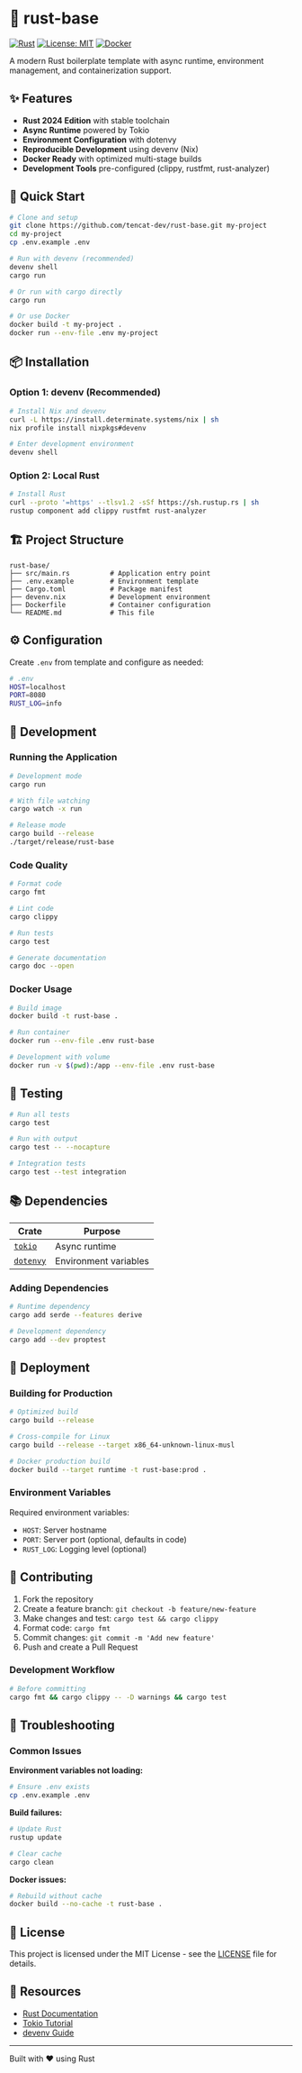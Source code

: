 # 🦀 rust-base

[![Rust](https://img.shields.io/badge/rust-1.90.0-orange.svg)](https://www.rust-lang.org/)
[![License: MIT](https://img.shields.io/badge/License-MIT-yellow.svg)](LICENSE)
[![Docker](https://img.shields.io/badge/docker-ready-blue.svg)](Dockerfile)

A modern Rust boilerplate template with async runtime, environment management, and containerization support.

## ✨ Features

- **Rust 2024 Edition** with stable toolchain
- **Async Runtime** powered by Tokio
- **Environment Configuration** with dotenvy
- **Reproducible Development** using devenv (Nix)
- **Docker Ready** with optimized multi-stage builds
- **Development Tools** pre-configured (clippy, rustfmt, rust-analyzer)

## 🚀 Quick Start

```bash
# Clone and setup
git clone https://github.com/tencat-dev/rust-base.git my-project
cd my-project
cp .env.example .env

# Run with devenv (recommended)
devenv shell
cargo run

# Or run with cargo directly
cargo run

# Or use Docker
docker build -t my-project .
docker run --env-file .env my-project
```

## 📦 Installation

### Option 1: devenv (Recommended)

```bash
# Install Nix and devenv
curl -L https://install.determinate.systems/nix | sh
nix profile install nixpkgs#devenv

# Enter development environment
devenv shell
```

### Option 2: Local Rust

```bash
# Install Rust
curl --proto '=https' --tlsv1.2 -sSf https://sh.rustup.rs | sh
rustup component add clippy rustfmt rust-analyzer
```

## 🏗️ Project Structure

```
rust-base/
├── src/main.rs          # Application entry point
├── .env.example         # Environment template
├── Cargo.toml           # Package manifest
├── devenv.nix           # Development environment
├── Dockerfile           # Container configuration
└── README.md            # This file
```

## ⚙️ Configuration

Create `.env` from template and configure as needed:

```bash
# .env
HOST=localhost
PORT=8080
RUST_LOG=info
```

## 🔨 Development

### Running the Application

```bash
# Development mode
cargo run

# With file watching
cargo watch -x run

# Release mode
cargo build --release
./target/release/rust-base
```

### Code Quality

```bash
# Format code
cargo fmt

# Lint code
cargo clippy

# Run tests
cargo test

# Generate documentation
cargo doc --open
```

### Docker Usage

```bash
# Build image
docker build -t rust-base .

# Run container
docker run --env-file .env rust-base

# Development with volume
docker run -v $(pwd):/app --env-file .env rust-base
```

## 🧪 Testing

```bash
# Run all tests
cargo test

# Run with output
cargo test -- --nocapture

# Integration tests
cargo test --test integration
```

## 📚 Dependencies

| Crate                                         | Purpose               |
| --------------------------------------------- | --------------------- |
| [`tokio`](https://tokio.rs/)                  | Async runtime         |
| [`dotenvy`](https://crates.io/crates/dotenvy) | Environment variables |

### Adding Dependencies

```bash
# Runtime dependency
cargo add serde --features derive

# Development dependency
cargo add --dev proptest
```

## 🚀 Deployment

### Building for Production

```bash
# Optimized build
cargo build --release

# Cross-compile for Linux
cargo build --release --target x86_64-unknown-linux-musl

# Docker production build
docker build --target runtime -t rust-base:prod .
```

### Environment Variables

Required environment variables:

- `HOST`: Server hostname
- `PORT`: Server port (optional, defaults in code)
- `RUST_LOG`: Logging level (optional)

## 🤝 Contributing

1. Fork the repository
2. Create a feature branch: `git checkout -b feature/new-feature`
3. Make changes and test: `cargo test && cargo clippy`
4. Format code: `cargo fmt`
5. Commit changes: `git commit -m 'Add new feature'`
6. Push and create a Pull Request

### Development Workflow

```bash
# Before committing
cargo fmt && cargo clippy -- -D warnings && cargo test
```

## 🔧 Troubleshooting

### Common Issues

**Environment variables not loading:**

```bash
# Ensure .env exists
cp .env.example .env
```

**Build failures:**

```bash
# Update Rust
rustup update

# Clear cache
cargo clean
```

**Docker issues:**

```bash
# Rebuild without cache
docker build --no-cache -t rust-base .
```

## 📄 License

This project is licensed under the MIT License - see the [LICENSE](LICENSE) file for details.

## 🔗 Resources

- [Rust Documentation](https://doc.rust-lang.org/)
- [Tokio Tutorial](https://tokio.rs/tokio/tutorial)
- [devenv Guide](https://devenv.sh/)

---

Built with ❤️ using Rust
